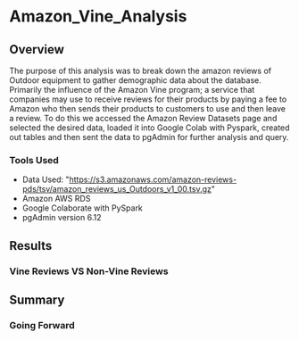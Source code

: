 # Amazon_Vine_Analysis

## Overview

The purpose of this analysis was to break down the amazon reviews of Outdoor equipment to gather demographic data about the database. Primarily the influence of the Amazon Vine program; a service that companies may use to receive reviews for their products by paying a fee to Amazon who then sends their products to customers to use and then leave a review. To do this we accessed the Amazon Review Datasets page and selected the desired data, loaded it into Google Colab with Pyspark, created out tables and then sent the data to pgAdmin for further analysis and query.

### Tools Used

* Data Used: "https://s3.amazonaws.com/amazon-reviews-pds/tsv/amazon_reviews_us_Outdoors_v1_00.tsv.gz"
* Amazon AWS RDS
* Google Colaborate with PySpark
* pgAdmin version 6.12

## Results

### Vine Reviews VS Non-Vine Reviews

## Summary

### Going Forward